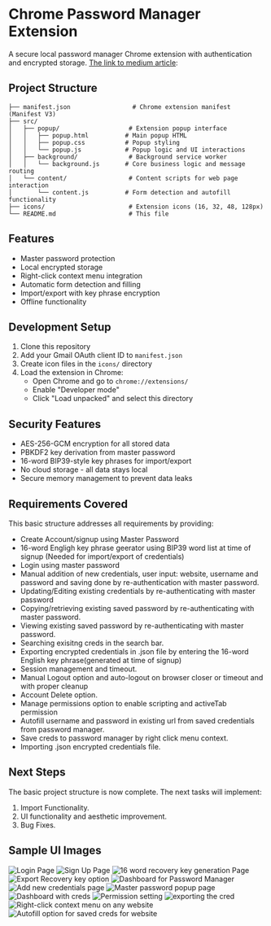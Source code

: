# Chrome Password Manager Extension

A secure local password manager Chrome extension with authentication and encrypted storage. [The link to medium article](https://medium.com/@ratneshchandak/from-idea-to-production-creating-a-chrome-password-manager-using-kiros-ai-vibe-coding-3ad991cac134): 

## Project Structure

```
├── manifest.json                 # Chrome extension manifest (Manifest V3)
├── src/
│   ├── popup/                   # Extension popup interface
│   │   ├── popup.html          # Main popup HTML
│   │   ├── popup.css           # Popup styling
│   │   └── popup.js            # Popup logic and UI interactions
│   ├── background/              # Background service worker
│   │   └── background.js       # Core business logic and message routing
│   └── content/                 # Content scripts for web page interaction
│       └── content.js          # Form detection and autofill functionality
├── icons/                       # Extension icons (16, 32, 48, 128px)
└── README.md                    # This file
```

## Features

- Master password protection
- Local encrypted storage
- Right-click context menu integration
- Automatic form detection and filling
- Import/export with key phrase encryption
- Offline functionality

## Development Setup

1. Clone this repository
2. Add your Gmail OAuth client ID to `manifest.json`
3. Create icon files in the `icons/` directory
4. Load the extension in Chrome:
   - Open Chrome and go to `chrome://extensions/`
   - Enable "Developer mode"
   - Click "Load unpacked" and select this directory

## Security Features

- AES-256-GCM encryption for all stored data
- PBKDF2 key derivation from master password
- 16-word BIP39-style key phrases for import/export
- No cloud storage - all data stays local
- Secure memory management to prevent data leaks

## Requirements Covered

This basic structure addresses all requirements by providing:
 - Create Account/signup using Master Password
 - 16-word Engligh key phrase geerator using BIP39 word list at time of signup (Needed for import/export of credentials)
 - Login using master password
 - Manual addition of new credentials, user input: website, username and password and saving done by re-authentication with master password.
 - Updating/Editing existing credentials by re-authenticating with master password
 - Copying/retrieving existing saved password by re-authenticating with master password.
 - Viewing existing saved password by re-authenticating with master password.
 - Searching exisitng creds in the search bar.
 - Exporting encrypted credentials in .json file by entering the 16-word English key phrase(generated at time of signup)
 - Session management and timeout. 
 - Manual Logout option and auto-logout on browser closer or timeout and with proper cleanup
 - Account Delete option.
 - Manage permissions option to enable scripting and activeTab permission
 - Autofill username and password in existing url from saved credentials from password manager. 
 - Save creds to password manager by right click menu context. 
 - Importing .json encrypted credentials file.

## Next Steps

The basic project structure is now complete. The next tasks will implement:
1. Import Functionality.
2. UI functionality and aesthetic improvement.
3. Bug Fixes.

## Sample UI Images

![Login Page](./images/login.png)
![Sign Up Page](./images/signup.png)
![16 word recovery key generation Page](./images/recoverykey.png)
![Export Recovery key option](./images/exportRecoveryKey.png)
![Dashboard for Password Manager](./images/dashboard.png)
![Add new credentials page](./images/newCredential.png)
![Master password popup page](./images/masterPassword.png)
![Dashboard with creds](./images/dashboardWithCred.png)
![Permission setting](./images/permission.png)
![exporting the cred](./images/export.png)
![Right-click context menu on any website](./images/contextMenu.png)
![Autofill option for saved creds for website](./images/autofill.png)

